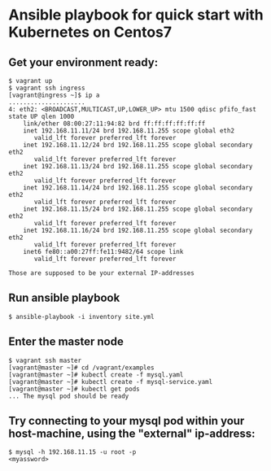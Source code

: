 # Ansible playbook for quick start with Kubernetes on Centos7

## Get your environment ready:
```
$ vagrant up
$ vagrant ssh ingress
[vagrant@ingress ~]$ ip a
.....................
4: eth2: <BROADCAST,MULTICAST,UP,LOWER_UP> mtu 1500 qdisc pfifo_fast state UP qlen 1000
    link/ether 08:00:27:11:94:82 brd ff:ff:ff:ff:ff:ff
    inet 192.168.11.11/24 brd 192.168.11.255 scope global eth2
       valid_lft forever preferred_lft forever
    inet 192.168.11.12/24 brd 192.168.11.255 scope global secondary eth2
       valid_lft forever preferred_lft forever
    inet 192.168.11.13/24 brd 192.168.11.255 scope global secondary eth2
       valid_lft forever preferred_lft forever
    inet 192.168.11.14/24 brd 192.168.11.255 scope global secondary eth2
       valid_lft forever preferred_lft forever
    inet 192.168.11.15/24 brd 192.168.11.255 scope global secondary eth2
       valid_lft forever preferred_lft forever
    inet 192.168.11.16/24 brd 192.168.11.255 scope global secondary eth2
       valid_lft forever preferred_lft forever
    inet6 fe80::a00:27ff:fe11:9482/64 scope link 
       valid_lft forever preferred_lft forever

Those are supposed to be your external IP-addresses
```

## Run ansible playbook
```
$ ansible-playbook -i inventory site.yml
```

## Enter the master node
```
$ vagrant ssh master
[vagrant@master ~]# cd /vagrant/examples
[vagrant@master ~]# kubectl create -f mysql.yaml
[vagrant@master ~]# kubectl create -f mysql-service.yaml
[vagrant@master ~]# kubectl get pods
... The mysql pod should be ready
```

## Try connecting to your mysql pod within your host-machine, using the "external" ip-address:
```
$ mysql -h 192.168.11.15 -u root -p
<myassword>
```
